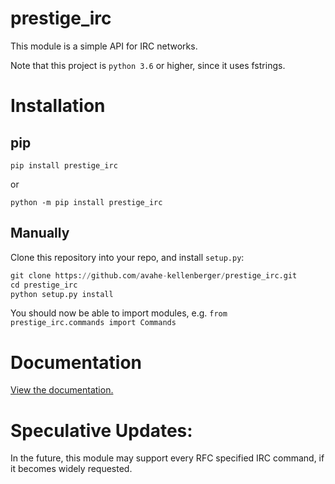 # prestige_irc

This module is a simple API for IRC networks.

Note that this project is `python 3.6` or higher, since it uses fstrings.

# Installation

## pip

`pip install prestige_irc`

or

`python -m pip install prestige_irc`

## Manually

Clone this repository into your repo, and install `setup.py`:

```python
git clone https://github.com/avahe-kellenberger/prestige_irc.git
cd prestige_irc
python setup.py install
```
You should now be able to import modules, e.g. `from prestige_irc.commands import Commands`

# Documentation

[View the documentation.](https://github.com/avahe-kellenberger/prestige_irc/wiki/Documentation-Home)
  
# Speculative Updates:
In the future, this module may support every RFC specified IRC command, if it becomes widely requested.
 
